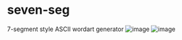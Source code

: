 # seven-seg
7-segment style ASCII wordart generator
![image](https://user-images.githubusercontent.com/20392986/158002753-9c52aa96-b91d-4626-8c4e-8c778d7e0052.png)
![image](https://user-images.githubusercontent.com/20392986/158002767-4ac35ed3-817d-45b0-a722-074b49a5ac50.png)
